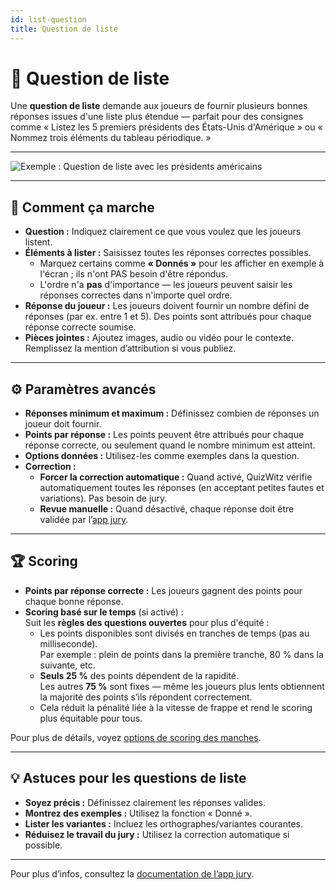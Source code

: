 ```yaml
---
id: list-question
title: Question de liste
---
```


# 📝 Question de liste

Une **question de liste** demande aux joueurs de fournir plusieurs bonnes réponses issues d'une liste plus étendue — parfait pour des consignes comme « Listez les 5 premiers présidents des États-Unis d'Amérique » ou « Nommez trois éléments du tableau périodique. »

---

![Exemple : Question de liste avec les présidents américains](/images/question-modes/list-question/list-question.png)

---

## 📝 Comment ça marche

- **Question :** Indiquez clairement ce que vous voulez que les joueurs listent.
- **Éléments à lister :** Saisissez toutes les réponses correctes possibles.
  - Marquez certains comme **« Donnés »** pour les afficher en exemple à l'écran ; ils n'ont PAS besoin d'être répondus.
  - L'ordre n'a **pas** d'importance — les joueurs peuvent saisir les réponses correctes dans n'importe quel ordre.
- **Réponse du joueur :** Les joueurs doivent fournir un nombre défini de réponses (par ex. entre 1 et 5). Des points sont attribués pour chaque réponse correcte soumise.
- **Pièces jointes :** Ajoutez images, audio ou vidéo pour le contexte. Remplissez la mention d’attribution si vous publiez.

---

## ⚙️ Paramètres avancés

- **Réponses minimum et maximum :** Définissez combien de réponses un joueur doit fournir.
- **Points par réponse :** Les points peuvent être attribués pour chaque réponse correcte, ou seulement quand le nombre minimum est atteint.
- **Options données :** Utilisez-les comme exemples dans la question.
- **Correction :**
  - **Forcer la correction automatique :** Quand activé, QuizWitz vérifie automatiquement toutes les réponses (en acceptant petites fautes et variations). Pas besoin de jury.
  - **Revue manuelle :** Quand désactivé, chaque réponse doit être validée par l’[app jury](../quizmaster/004-jury-app.md).

---

## 🏆 Scoring

- **Points par réponse correcte :** Les joueurs gagnent des points pour chaque bonne réponse.
- **Scoring basé sur le temps** (si activé) :\
  Suit les **règles des questions ouvertes** pour plus d'équité :
  - Les points disponibles sont divisés en tranches de temps (pas au milliseconde).\
    Par exemple : plein de points dans la première tranche, 80 % dans la suivante, etc.
  - **Seuls 25 %** des points dépendent de la rapidité.\
    Les autres **75 %** sont fixes — même les joueurs plus lents obtiennent la majorité des points s’ils répondent correctement.
  - Cela réduit la pénalité liée à la vitesse de frappe et rend le scoring plus équitable pour tous.

Pour plus de détails, voyez [options de scoring des manches](../editor/008-round-options.md#scoring).

---

## 💡 Astuces pour les questions de liste

- **Soyez précis :** Définissez clairement les réponses valides.
- **Montrez des exemples :** Utilisez la fonction « Donné ».
- **Lister les variantes :** Incluez les orthographes/variantes courantes.
- **Réduisez le travail du jury :** Utilisez la correction automatique si possible.

---

Pour plus d’infos, consultez la [documentation de l’app jury](../quizmaster/004-jury-app.md).
